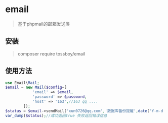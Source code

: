 # email

> 基于phpmail的邮箱发送类

## 安装

> composer require tossboy/email

## 使用方法

```php
use Email\Mail;
$email = new Mail($config=[
            'email' => $email,
            'password' => $password,
            'host' => '163',//163 qq ....
        ]);
$status = $email->sendMail('xun0726@qq.com','数据库备份提醒',date('Y-m-d H:i:s',time()).'备份成功');
var_dump($status);//成功返回true 失败返回错误信息
```

